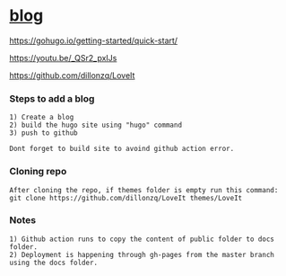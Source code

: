 # [blog](https://ashwaniydv.github.io/blog/)

https://gohugo.io/getting-started/quick-start/

https://youtu.be/_QSr2_pxIJs

https://github.com/dillonzq/LoveIt


### Steps to add a blog
```
1) Create a blog
2) build the hugo site using "hugo" command
3) push to github

Dont forget to build site to avoind github action error.
```

### Cloning repo
```
After cloning the repo, if themes folder is empty run this command: 
git clone https://github.com/dillonzq/LoveIt themes/LoveIt
```

### Notes
```
1) Github action runs to copy the content of public folder to docs folder.
2) Deployment is happening through gh-pages from the master branch using the docs folder.
```
